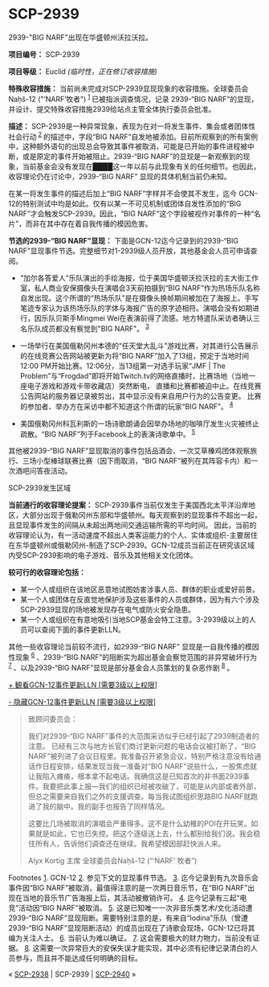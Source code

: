 # SCP-2939
                        




2939-"BIG NARF"出现在华盛顿州沃拉沃拉。



**项目编号：** SCP-2939

**项目等级：** Euclid *(临时性，正在修订收容措施)* 

**特殊收容措施：** 当前尚未完成对SCP-2939显现现象的收容措施。全球委员会Naḥš-12 ("‘NARF’牧者")<sup class='footnoteref'>
 <a shape='rect' class='footnoteref' id='footnoteref-1' href='javascript:;' onclick='WIKIDOT.page.utils.scrollToReference(&apos;footnote-1&apos;)'>1</a>
</sup>已被指派调查情况，记录 2939-“BIG NARF”的显现，并设计、提交特殊收容措施2939给站点主管全体执行委员会批准。

**描述：** SCP-2939是一种异常现象，表现为在对一将发生事件、集会或者团体性社会行动<sup class='footnoteref'>
 <a shape='rect' class='footnoteref' id='footnoteref-2' href='javascript:;' onclick='WIKIDOT.page.utils.scrollToReference(&apos;footnote-2&apos;)'>2</a>
</sup>的描述中，字段“BIG NARF”自发地被添加。目前所观察到的所有案例中，这种额外语句的出现总会导致其事件被取消，可能是已开始的事件进程被中断，或是原定的事件开始被阻止。2939-“BIG NARF”的显现是一新观察到的现象，当前基金会没有发现在████这一年以前与此现象有关的任何细节。也因此，收容理论仍在讨论中，2939-“BIG NARF” 显现的具体机制当前仍未知。

在某一将发生事件的描述后加上“BIG NARF”字样并不会使其不发生，迄今 GCN-12的特别测试中均是如此。仅有以某一不可见机制或团体自发性添加的“BIG NARF”才会触发SCP-2939。因此，“BIG NARF”这个字段被视作对事件的一种“名片”，而非在其中存在着自我传播的模因危害。

**节选的2939-“BIG NARF”显现：** 下面是GCN-12迄今记录到的2939-“BIG NARF”显现事件节选。完整细节对1-2939级人员开放，其他基金会人员可申请查阅。

- “加尔各答爱人”乐队演出的手绘海报，位于美国华盛顿沃拉沃拉的主大街工作室，私人商业安保摄像头在演唱会3天前拍摄到“BIG NARF”作为热场乐队名称自发出现。这个所谓的“热场乐队”是在摄像头换帧期间被加在了海报上。手写笔迹专家认为该热场乐队的字体与海报广告的原字迹相符。演唱会没有如期进行，因乐队贝斯手Mingmei Wei在表演前得了流感。地方特遣队采访者确认三名乐队成员都没有察觉到"BIG NARF"。<sup class='footnoteref'>
 <a shape='rect' class='footnoteref' id='footnoteref-3' href='javascript:;' onclick='WIKIDOT.page.utils.scrollToReference(&apos;footnote-3&apos;)'>3</a>
</sup>

- 一场举行在美国俄勒冈州本德的“任天堂大乱斗”游戏比赛，对其进行公告展示的在线竞赛公告网站被更新为将“BIG NARF”加入了13组，预定于当地时间12:00 PM开始比赛。12:06分，当13组第一对选手玩家“JMF | The Problem”与“Frogdad”即将开始Twitch.tv的网络直播时，比赛场地（当地一座电子游戏和游戏卡带收藏店）突然断电， 直播和比赛都被迫中止。在线竞赛公告网站的服务器记录被剪出，其中显示没有来自用户行为的公告变更。 比赛的参加者、举办方在采访中都不知道这个所谓的玩家“BIG NARF”。<sup class='footnoteref'>
 <a shape='rect' class='footnoteref' id='footnoteref-4' href='javascript:;' onclick='WIKIDOT.page.utils.scrollToReference(&apos;footnote-4&apos;)'>4</a>
</sup>

- 美国俄勒冈州科瓦利斯的一场诗歌朗诵会因举办场地的咖啡厅发生火灾被终止疏散。“BIG NARF”列于Facebook上的表演诗歌单中。<sup class='footnoteref'>
 <a shape='rect' class='footnoteref' id='footnoteref-5' href='javascript:;' onclick='WIKIDOT.page.utils.scrollToReference(&apos;footnote-5&apos;)'>5</a>
</sup>

其他被2939-“BIG NARF”显现取消的事件包括品酒会、一次艾草榛鸡团体观察旅行、三场小型棒球联赛比赛（因下雨取消，“BIG NARF”被列在其阵容卡内）和一次酒吧问答夜活动。



SCP-2939发生区域



**当前通行的收容理论提案：** SCP-2939事件当前仅发生于美国西北太平洋沿岸地区，大部分出现于俄勒冈州东部和华盛顿州。每天观察到的显现事件不超出一起，且显现事件发生的间隔从未超出两地间交通运输所需的平均时间。 因此，当前的收容理论认为，有一活动速度不超出人类客运能力的个人、实体或组织-主要居住在东华盛顿州或俄勒冈州-制造了SCP-2939。GCN-12成员当前正在研究该区域内受SCP-2939影响的电子游戏、音乐及其他相关文化团体。

**较可行的收容理论包括：** 

- 某一个人或组织在该地区恶意地试图妨害涉事人员、群体的职业或爱好前景。
- 某一个人或团体在反直觉地保护涉及这些事件的人员或群体，因为有六个涉及SCP-2939显现的场地被发现存在电气或防火安全隐患。
- 某一个人或组织在有意地吸引当地SCP基金会特工注意。3-2939级以上的人员可以查阅下面的事件更新LLN。

其他一些收容理论当前较不流行，如2939-“BIG NARF” 显现是一自我传播的模因性现象<sup class='footnoteref'>
 <a shape='rect' class='footnoteref' id='footnoteref-6' href='javascript:;' onclick='WIKIDOT.page.utils.scrollToReference(&apos;footnote-6&apos;)'>6</a>
</sup>、2939-“BIG NARF”的阻断实为超出基金会察觉范围的非异常破坏行为<sup class='footnoteref'>
 <a shape='rect' class='footnoteref' id='footnoteref-7' href='javascript:;' onclick='WIKIDOT.page.utils.scrollToReference(&apos;footnote-7&apos;)'>7</a>
</sup>、以及2939-“BIG NARF”显现是部分基金会人员策划的复杂恶作剧<sup class='footnoteref'>
 <a shape='rect' class='footnoteref' id='footnoteref-8' href='javascript:;' onclick='WIKIDOT.page.utils.scrollToReference(&apos;footnote-8&apos;)'>8</a>
</sup>。


<a shape='rect' class='collapsible-block-link' href='javascript:;'>+&#160;&#35251;&#30475;GCN-12&#20107;&#20214;&#26356;&#26032;LLN&#160;[&#38656;&#35201;3&#32423;&#20197;&#19978;&#26435;&#38480;]</a>

<a shape='rect' class='collapsible-block-link' href='javascript:;'>-&#160;&#38544;&#34255;GCN-12&#20107;&#20214;&#26356;&#26032;LLN&#160;[&#38656;&#35201;3&#32423;&#20197;&#19978;&#26435;&#38480;]</a>


> 致顾问委员会：
> 
> 我们对2939-“BIG NARF”事件的大范围采访似乎已经引起了2939制造者的注意。 已经有三次与地方长官们商讨更新问题的电话会议被打断了，“BIG NARF”被列进了会议日程里。我准备召开紧急会议，特别严格注意没有给通话作日程安排，结果发现当我一准备对“BIG NARF”说些什么，一股焦虑就让我陷入瘫痪，根本拿不起电话。我确信这是已知首次的非书面2939事件。我要把此事上报—我们的组织已经被攻破了，可能是从内部或者外部，但总之需要来自我们之外的支援调查。每当我试图组织思路BIG NARF就跑进了我的脑中。我的副手也报告了同样情况。
> 
> 这要比几场被取消的演唱会严重得多。这不是什么幼稚的POI在开玩笑。如果就是如此，它也已失控。把这个逐级送上去，什么都别给我们说。我会稳住所有人，告诉他们调查还在继续。我希望模因部赶快派人来。
> 
> Alyx Kortig
主席
全球委员会Naḥš-12 (“‘NARF’ 牧者”)
> 





Footnotes
<a shape='rect' href='javascript:;' onclick='WIKIDOT.page.utils.scrollToReference(&apos;footnoteref-1&apos;)'>1</a>. GCN-12
<a shape='rect' href='javascript:;' onclick='WIKIDOT.page.utils.scrollToReference(&apos;footnoteref-2&apos;)'>2</a>. 参见下文的显现事件节选。
<a shape='rect' href='javascript:;' onclick='WIKIDOT.page.utils.scrollToReference(&apos;footnoteref-3&apos;)'>3</a>. 迄今记录到有九次音乐会事件因“BIG NARF”被取消，最值得注意的是一次两日音乐节，在“BIG NARF”出现在当地的音乐节广告海报上后，其活动被撤销许可。
<a shape='rect' href='javascript:;' onclick='WIKIDOT.page.utils.scrollToReference(&apos;footnoteref-4&apos;)'>4</a>. 迄今记录有三起“电竞”活动因“BIG NARF”被取消。
<a shape='rect' href='javascript:;' onclick='WIKIDOT.page.utils.scrollToReference(&apos;footnoteref-5&apos;)'>5</a>. 这是已知唯一一次非音乐类艺术/文化活动遭2939-“BIG NARF”显现阻断。需要特别注意的是，有来自“Iodina”乐队（曾遭2939-“BIG NARF”显现阻断活动）的成员出现在了诗歌会现场，GCN-12已将其编为关注人士。
<a shape='rect' href='javascript:;' onclick='WIKIDOT.page.utils.scrollToReference(&apos;footnoteref-6&apos;)'>6</a>. 当前认为难以确证。
<a shape='rect' href='javascript:;' onclick='WIKIDOT.page.utils.scrollToReference(&apos;footnoteref-7&apos;)'>7</a>. 这会需要极大的财力物力，当前没有证据。
<a shape='rect' href='javascript:;' onclick='WIKIDOT.page.utils.scrollToReference(&apos;footnoteref-8&apos;)'>8</a>. 这需要一次异常巨大的安保失误才能实现，其中必须有纪律记录清白的人员参与，而且并不能达成任何明确的目标。



« [SCP-2938](/scp-2938) | SCP-2939 | [SCP-2940](/scp-2940) »





                    